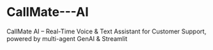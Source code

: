 # CallMate---AI
CallMate AI – Real-Time Voice &amp; Text Assistant for Customer Support, powered by multi-agent GenAI &amp; Streamlit

